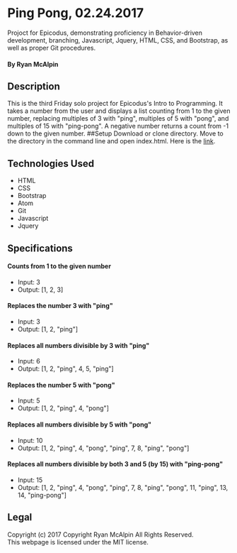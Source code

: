 # Ping Pong, 02.24.2017
Projoct for Epicodus, demonstrating proficiency in Behavior-driven development, branching, Javascript, Jquery, HTML, CSS, and Bootstrap, as well as proper Git procedures.
#### By Ryan McAlpin
## Description
This is the third Friday solo project for Epicodus's Intro to Programming. It takes a number from the user and displays a list counting from 1 to the given number, replacing multiples of 3 with "ping", multiples of 5 with "pong", and multiples of 15 with "ping-pong". A negative number returns a count from -1 down to the given number.
##Setup
Download or clone directory. Move to the directory in the command line and open index.html. Here is the <a href="https://ryanmcalpin.github.io/ping-pong/">link</a>.
## Technologies Used
* HTML
* CSS
* Bootstrap
* Atom
* Git
* Javascript
* Jquery<br/>
## Specifications
#### Counts from 1 to the given number
* Input: 3
*  Output: [1, 2, 3]
#### Replaces the number 3 with "ping"
* Input: 3
* Output: [1, 2, "ping"]
#### Replaces all numbers divisible by 3 with "ping"
* Input: 6
* Output: [1, 2, "ping", 4, 5, "ping"]
#### Replaces the number 5 with "pong"
* Input: 5
* Output: [1, 2, "ping", 4, "pong"]
#### Replaces all numbers divisible by 5 with "pong"
* Input: 10
* Output: [1, 2, "ping", 4, "pong", "ping", 7, 8, "ping", "pong"]
#### Replaces all numbers divisible by both 3 and 5 (by 15) with "ping-pong"
* Input: 15
* Output: [1, 2, "ping", 4, "pong", "ping", 7, 8, "ping", "pong", 11, "ping", 13, 14, "ping-pong"]<br/>
## Legal
Copyright (c) 2017 Copyright Ryan McAlpin All Rights Reserved.<br/>
This webpage is licensed under the MIT license.
